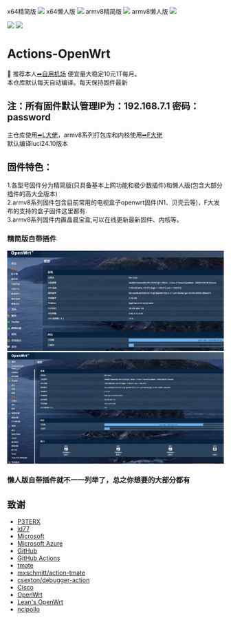 x64精简版 ![](https://img.shields.io/github/actions/workflow/status/binge8/op/x64精简版.yml?labelColor=blue) x64懒人版 ![](https://img.shields.io/github/actions/workflow/status/binge8/op/x64懒人版.yml?labelColor=blue) armv8精简版 ![](https://img.shields.io/github/actions/workflow/status/binge8/op/armv8精简版.yml?labelColor=blue) armv8懒人版 ![](https://img.shields.io/github/actions/workflow/status/binge8/op/armv8懒人版.yml?labelColor=blue)

<img src="https://img.shields.io/github/downloads/binge8/op/total?labelColor=blue&color=deeo20%25green"/>       <img src="https://img.shields.io/github/stars/binge8?style=flat-square&labelColor=blue&color=deep%2520green"/>


# Actions-OpenWrt  
🚀 推荐本人[➦自用机场](https://xn--clouds-o43k.com/#/register?code=Eys6COZC) 便宜量大稳定10元1T每月。      
本仓库默认每天自动编译。每天保持固件最新      

## 注：所有固件默认管理IP为：192.168.7.1 密码：password   
  主仓库使用[➦L大佬](https://github.com/coolsnowwolf/lede)，armv8系列打包库和内核使用[➦F大佬](https://github.com/unifreq)        
  默认编译luci24.10版本      

## 固件特色：   
1.各型号固件分为精简版(只具备基本上网功能和极少数插件)和懒人版(包含大部分插件的高大全版本)   
2.armv8系列固件包含目前常用的电视盒子openwrt固件(N1、贝壳云等)，F大发布的支持的盒子固件这里都有.   
3.armv8系列固件内置晶晨宝盒,可以在线更新最新固件、内核等。           

### 精简版自带插件
![精简版自带插件](scripts/docs/1.JPG)
![精简版自带插件](scripts/docs/2.JPG)
### 懒人版自带插件就不一一列举了，总之你想要的大部分都有

## 致谢

- [P3TERX](https://github.com/P3TERX/Actions-OpenWrt)   
- [id77](https://github.com/id77/OpenWrt-K2P-firmware)
- [Microsoft](https://www.microsoft.com)
- [Microsoft Azure](https://azure.microsoft.com)
- [GitHub](https://github.com)
- [GitHub Actions](https://github.com/features/actions)
- [tmate](https://github.com/tmate-io/tmate)
- [mxschmitt/action-tmate](https://github.com/mxschmitt/action-tmate)
- [csexton/debugger-action](https://github.com/csexton/debugger-action)
- [Cisco](https://www.cisco.com/)
- [OpenWrt](https://github.com/openwrt/openwrt)
- [Lean's OpenWrt](https://github.com/coolsnowwolf/lede)
- [ncipollo](https://github.com/ncipollo/release-action)
